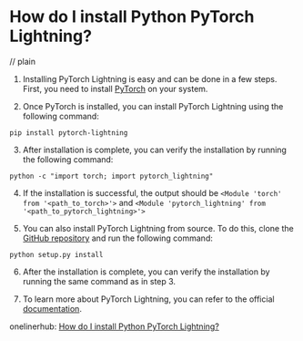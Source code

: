 # How do I install Python PyTorch Lightning?
// plain

1. Installing PyTorch Lightning is easy and can be done in a few steps. First, you need to install [PyTorch](https://pytorch.org/get-started/locally/) on your system.

2. Once PyTorch is installed, you can install PyTorch Lightning using the following command:

```
pip install pytorch-lightning
```

3. After installation is complete, you can verify the installation by running the following command:

```
python -c "import torch; import pytorch_lightning"
```

4. If the installation is successful, the output should be `<Module 'torch' from '<path_to_torch>'>` and `<Module 'pytorch_lightning' from '<path_to_pytorch_lightning>'>`

5. You can also install PyTorch Lightning from source. To do this, clone the [GitHub repository](https://github.com/PyTorchLightning/pytorch-lightning) and run the following command:

```
python setup.py install
```

6. After the installation is complete, you can verify the installation by running the same command as in step 3.

7. To learn more about PyTorch Lightning, you can refer to the official [documentation](https://pytorch-lightning.readthedocs.io/en/latest/).

onelinerhub: [How do I install Python PyTorch Lightning?](https://onelinerhub.com/python-pytorch/how-do-i-install-python-pytorch-lightning)